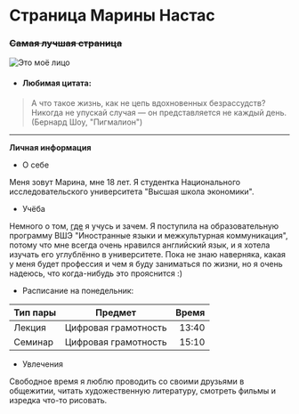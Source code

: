 # Страница Марины Настас
### ~~Самая лучшая страница~~
![Это моё лицо](https://pp.userapi.com/c840132/v840132627/598c8/kxkSup7-Z14.jpg "Это я")

- #### Любимая цитата:
> А что такое жизнь, как не цепь вдохновенных безрассудств? Никогда не упускай случая — он представляется не каждый день. (Бернард Шоу, "Пигмалион")

***

**Личная информация**
- О себe

Меня зовут Марина, мне 18 лет. Я студентка Национального исследовательского университета "Высшая школа экономики". 

- Учёба

Немного о том, [где](https://www.hse.ru/ba/lang/ "FLACC") я учусь и зачем. Я поступила на образовательную программу ВШЭ "Иностранные языки и межкультурная коммуникация", потому что мне всегда очень нравился английский язык, и я хотела изучать его углублённо в университете. Пока не знаю наверняка, какая у меня будет профессия и чем я буду заниматься по жизни, но я очень надеюсь, что когда-нибудь это прояснится :)

- Расписание на понедельник:

Тип пары | Предмет | Время |
:-------------| :--------:| -------:
Лекция | Цифровая грамотность | 13:40
Семинар | Цифровая грамотность | 15:10

- Увлечения

Свободное время я люблю проводить со своими друзьями в общежитии, читать художественную литературу, смотреть фильмы и изредка что-то рисовать.
